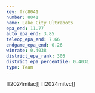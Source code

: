 ```yaml
---
key: frc8041
number: 8041
name: Lake City Ultrabots
epa_end: 11.77
auto_epa_end: 3.85
teleop_epa_end: 7.66
endgame_epa_end: 0.26
winrate: 0.4038
district_epa_rank: 305
district_epa_percentile: 0.4031
type: Team
---
```

[[2024milac]]
[[2024mitvc]]

